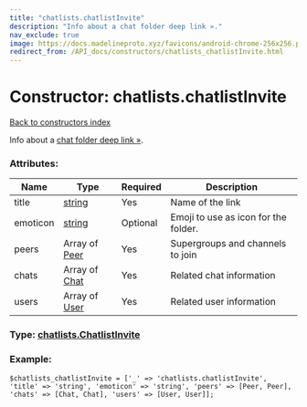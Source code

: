 ```yaml
---
title: "chatlists.chatlistInvite"
description: "Info about a chat folder deep link »."
nav_exclude: true
image: https://docs.madelineproto.xyz/favicons/android-chrome-256x256.png
redirect_from: /API_docs/constructors/chatlists_chatlistInvite.html
---
```

# Constructor: chatlists.chatlistInvite  
[Back to constructors index](/API_docs/constructors/index.html)



Info about a [chat folder deep link »](https://core.telegram.org/api/links#chat-folder-links).

### Attributes:

| Name     |    Type       | Required | Description |
|----------|---------------|----------|-------------|
|title|[string](/API_docs/types/string.html) | Yes|Name of the link|
|emoticon|[string](/API_docs/types/string.html) | Optional|Emoji to use as icon for the folder.|
|peers|Array of [Peer](/API_docs/types/Peer.html) | Yes|Supergroups and channels to join|
|chats|Array of [Chat](/API_docs/types/Chat.html) | Yes|Related chat information|
|users|Array of [User](/API_docs/types/User.html) | Yes|Related user information|



### Type: [chatlists.ChatlistInvite](/API_docs/types/chatlists.ChatlistInvite.html)


### Example:

```
$chatlists_chatlistInvite = ['_' => 'chatlists.chatlistInvite', 'title' => 'string', 'emoticon' => 'string', 'peers' => [Peer, Peer], 'chats' => [Chat, Chat], 'users' => [User, User]];
```  
